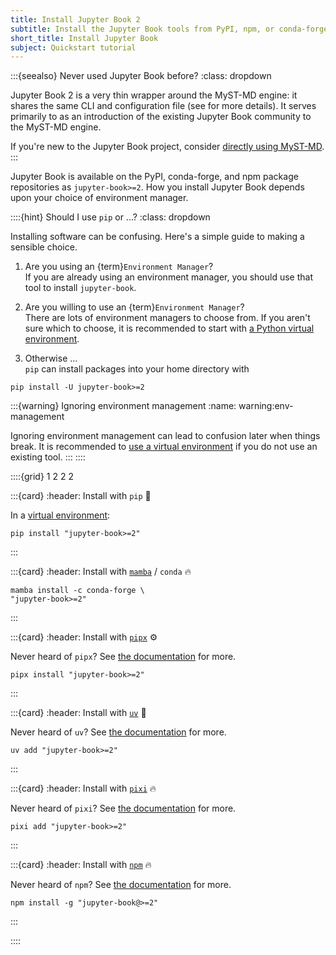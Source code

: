 ```yaml
---
title: Install Jupyter Book 2
subtitle: Install the Jupyter Book tools from PyPI, npm, or conda-forge.
short_title: Install Jupyter Book
subject: Quickstart tutorial
---
```


:::{seealso} Never used Jupyter Book before?
:class: dropdown

Jupyter Book 2 is a very thin wrapper around the MyST-MD engine: it shares the same CLI and configuration file (see [](../about/toolchain.md) for more details). It serves primarily to as an introduction of the existing Jupyter Book community to the MyST-MD engine.

If you're new to the Jupyter Book project, consider [directly using MyST-MD](https://mystmd.org/guide/quickstart).
:::

Jupyter Book is available on the PyPI, conda-forge, and npm package repositories as `jupyter-book>=2`. How you install Jupyter Book depends upon your choice of environment manager.

::::{hint} Should I use `pip` or ...?
:class: dropdown

Installing software can be confusing. Here's a simple guide to making a sensible choice.

1. Are you using an {term}`Environment Manager`?  
   If you are already using an environment manager, you should use that tool to install `jupyter-book`.

2. Are you willing to use an {term}`Environment Manager`?  
   There are lots of environment managers to choose from. If you aren't sure which to choose, it is recommended to start with [a Python virtual environment][venv].

3. Otherwise ...  
   `pip` can install packages into your home directory with

```shell
pip install -U jupyter-book>=2
```

:::{warning} Ignoring environment management
:name: warning:env-management

Ignoring environment management can lead to confusion later when things break. It is recommended to [use a virtual environment][venv] if you do not use an existing tool.
:::
::::

::::{grid} 1 2 2 2

:::{card}
:header: Install with `pip` 🐍

In a [virtual environment][venv]:

```shell
pip install "jupyter-book>=2"
```

:::

:::{card}
:header: Install with [`mamba`][mamba] / `conda` 🔥

```shell
mamba install -c conda-forge \
"jupyter-book>=2"
```

:::

:::{card}
:header: Install with [`pipx`][pipx] ⚙️

Never heard of `pipx`? See [the documentation][pipx] for more.

```shell
pipx install "jupyter-book>=2"
```

:::

:::{card}
:header: Install with [`uv`][uv] 🚀

Never heard of `uv`? See [the documentation][uv] for more.

```shell:
uv add "jupyter-book>=2"
```

:::

:::{card}
:header: Install with [`pixi`][pixi] 🔥

Never heard of `pixi`? See [the documentation][pixi] for more.

```shell:
pixi add "jupyter-book>=2"
```

:::

:::{card}
:header: Install with [`npm`][npm] 🔥

Never heard of `npm`? See [the documentation][npm] for more.

```shell:
npm install -g "jupyter-book@>=2"
```

:::

::::

[mamba]: https://mamba.readthedocs.io/en/latest/
[pixi]: https://pixi.sh/
[pipx]: https://pipx.pypa.io/stable/
[venv]: https://packaging.python.org/en/latest/guides/installing-using-pip-and-virtual-environments/
[npm]: https://docs.npmjs.com/downloading-and-installing-node-js-and-npm/
[uv]: https://docs.astral.sh/uv/
